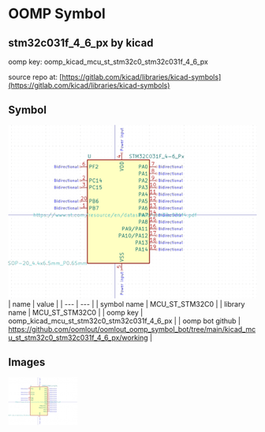 # OOMP Symbol  
## stm32c031f_4_6_px  by kicad  
  
oomp key: oomp_kicad_mcu_st_stm32c0_stm32c031f_4_6_px  
  
source repo at: [https://gitlab.com/kicad/libraries/kicad-symbols](https://gitlab.com/kicad/libraries/kicad-symbols)  
## Symbol  
  
[![working.png](working_600.png)](working.png)  
| name | value | 
| --- | --- | 
| symbol name | MCU_ST_STM32C0 | 
| library name | MCU_ST_STM32C0 | 
| oomp key | oomp_kicad_mcu_st_stm32c0_stm32c031f_4_6_px | 
| oomp bot github | https://github.com/oomlout/oomlout_oomp_symbol_bot/tree/main/kicad_mcu_st_stm32c0_stm32c031f_4_6_px/working | 
## Images  
  
[![working.png](working_140.png)](working.png)  
